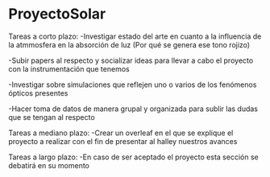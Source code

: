 # ProyectoSolar
Tareas a corto plazo:
-Investigar estado del arte en cuanto a la influencia de la atmmosfera en la absorción de luz (Por qué se genera ese tono rojizo)

-Subir papers al respecto y socializar ideas para llevar a cabo el proyecto con la instrumentación que tenemos

-Investigar sobre simulaciones que reflejen uno o varios de los fenómenos ópticos presentes 

-Hacer toma de datos de manera grupal y organizada para sublir las dudas que se tengan al respecto 

Tareas a mediano plazo:
-Crear un overleaf en el que se explique el proyecto a realizar con el fin de presentar al halley nuestros avances

Tareas a largo plazo:
-En caso de ser aceptado el proyecto esta sección se debatirá en su momento 
